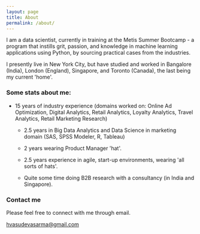 ```yaml
---
layout: page
title: About
permalink: /about/
---
```


I am a data scientist, currently in training at the Metis Summer Bootcamp -  a program that instills grit, passion, and knowledge in machine learning applications using Python, by sourcing practical cases from the industries.

I presently live in New York City, but have studied and worked in Bangalore (India), London (England), Singapore, and Toronto (Canada), the last being my current 'home'.



### Some stats about me:

- 15 years of industry experience (domains worked on: Online Ad Optimization, Digital Analytics, Retail Analytics, Loyalty Analytics, Travel Analytics, Retail Marketing Research)

	- 2.5 years in Big Data Analytics and Data Science in marketing domain (SAS, SPSS Modeler, R, Tableau)

	- 2 years wearing Product Manager 'hat'.

	- 2.5 years experience in agile, start-up environments, wearing 'all sorts of hats'.

	- Quite some time doing B2B research with a consultancy (in India and Singapore).


### Contact me

Please feel free to connect with me through email.

[hvasudevasarma@gmail.com](mailto:hvasudevasarma@gmail.com)